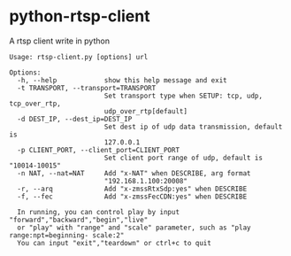 # python-rtsp-client
A rtsp client write in python



    Usage: rtsp-client.py [options] url
    
    Options:
      -h, --help            show this help message and exit
      -t TRANSPORT, --transport=TRANSPORT
                            Set transport type when SETUP: tcp, udp, tcp_over_rtp,
                            udp_over_rtp[default]
      -d DEST_IP, --dest_ip=DEST_IP
                            Set dest ip of udp data transmission, default is
                            127.0.0.1
      -p CLIENT_PORT, --client_port=CLIENT_PORT
                            Set client port range of udp, default is "10014-10015"
      -n NAT, --nat=NAT     Add "x-NAT" when DESCRIBE, arg format
                            "192.168.1.100:20008"
      -r, --arq             Add "x-zmssRtxSdp:yes" when DESCRIBE
      -f, --fec             Add "x-zmssFecCDN:yes" when DESCRIBE
    
      In running, you can control play by input "forward","backward","begin","live"
      or "play" with "range" and "scale" parameter, such as "play range:npt=beginning- scale:2"
      You can input "exit","teardown" or ctrl+c to quit
